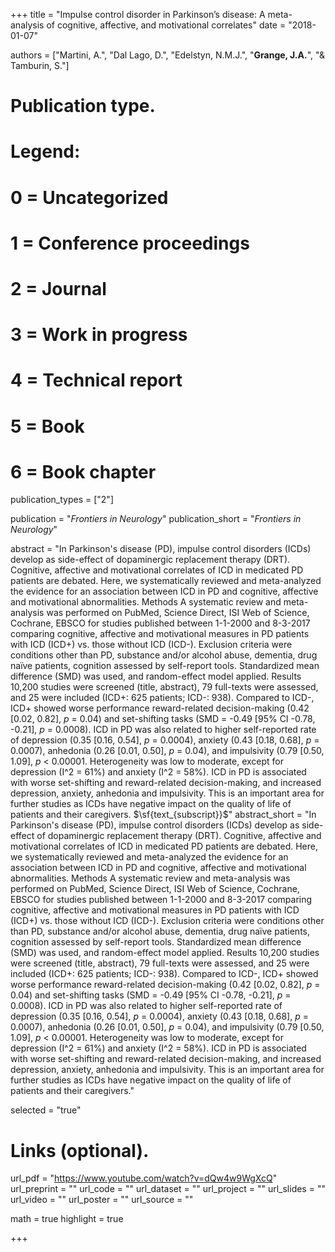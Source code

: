 +++
title = "Impulse control disorder in Parkinson’s disease: A meta-analysis of cognitive, affective, and motivational correlates"
date = "2018-01-07"

authors = ["Martini, A.", "Dal Lago, D.", "Edelstyn, N.M.J.", "**Grange, J.A.**",  "& Tamburin, S."]

# Publication type.
# Legend:
# 0 = Uncategorized
# 1 = Conference proceedings
# 2 = Journal
# 3 = Work in progress
# 4 = Technical report
# 5 = Book
# 6 = Book chapter
publication_types = ["2"]

publication = "*Frontiers in Neurology*"
publication_short = "*Frontiers in Neurology*"

abstract = "In Parkinson's disease (PD), impulse control disorders (ICDs) develop as side-effect of dopaminergic replacement therapy (DRT). Cognitive, affective and motivational correlates of ICD in medicated PD patients are debated. Here, we systematically reviewed and meta-analyzed the evidence for an association between ICD in PD and cognitive, affective and motivational abnormalities. Methods A systematic review and meta-analysis was performed on PubMed, Science Direct, ISI Web of Science, Cochrane, EBSCO for studies published between 1-1-2000 and 8-3-2017 comparing cognitive, affective and motivational measures in PD patients with ICD (ICD+) vs. those without ICD (ICD-). Exclusion criteria were conditions other than PD, substance and/or alcohol abuse, dementia, drug naïve patients, cognition assessed by self-report tools. Standardized mean difference (SMD) was used, and random-effect model applied. Results 10,200 studies were screened (title, abstract), 79 full-texts were assessed, and 25 were included (ICD+: 625 patients; ICD-: 938). Compared to ICD-, ICD+ showed worse performance reward-related decision-making (0.42 [0.02, 0.82], *p* = 0.04) and set-shifting tasks (SMD = -0.49 [95% CI -0.78, -0.21], *p* = 0.0008). ICD in PD was also related to higher self-reported rate of depression (0.35 [0.16, 0.54], *p* = 0.0004), anxiety (0.43 [0.18, 0.68], *p* = 0.0007), anhedonia (0.26 [0.01, 0.50], *p* = 0.04), and impulsivity (0.79 [0.50, 1.09], *p* < 0.00001. Heterogeneity was low to moderate, except for depression (I^2 = 61%) and anxiety (I^2 = 58%). ICD in PD is associated with worse set-shifting and reward-related decision-making, and increased depression, anxiety, anhedonia and impulsivity. This is an important area for further studies as ICDs have negative impact on the quality of life of patients and their caregivers. $\sf{text_{subscript}}$"
abstract_short = "In Parkinson's disease (PD), impulse control disorders (ICDs) develop as side-effect of dopaminergic replacement therapy (DRT). Cognitive, affective and motivational correlates of ICD in medicated PD patients are debated. Here, we systematically reviewed and meta-analyzed the evidence for an association between ICD in PD and cognitive, affective and motivational abnormalities. Methods A systematic review and meta-analysis was performed on PubMed, Science Direct, ISI Web of Science, Cochrane, EBSCO for studies published between 1-1-2000 and 8-3-2017 comparing cognitive, affective and motivational measures in PD patients with ICD (ICD+) vs. those without ICD (ICD-). Exclusion criteria were conditions other than PD, substance and/or alcohol abuse, dementia, drug naïve patients, cognition assessed by self-report tools. Standardized mean difference (SMD) was used, and random-effect model applied. Results 10,200 studies were screened (title, abstract), 79 full-texts were assessed, and 25 were included (ICD+: 625 patients; ICD-: 938). Compared to ICD-, ICD+ showed worse performance reward-related decision-making (0.42 [0.02, 0.82], *p* = 0.04) and set-shifting tasks (SMD = -0.49 [95% CI -0.78, -0.21], *p* = 0.0008). ICD in PD was also related to higher self-reported rate of depression (0.35 [0.16, 0.54], *p* = 0.0004), anxiety (0.43 [0.18, 0.68], *p* = 0.0007), anhedonia (0.26 [0.01, 0.50], *p* = 0.04), and impulsivity (0.79 [0.50, 1.09], *p* < 0.00001. Heterogeneity was low to moderate, except for depression (I^2 = 61%) and anxiety (I^2 = 58%). ICD in PD is associated with worse set-shifting and reward-related decision-making, and increased depression, anxiety, anhedonia and impulsivity. This is an important area for further studies as ICDs have negative impact on the quality of life of patients and their caregivers."

selected = "true"

# Links (optional).
url_pdf = "https://www.youtube.com/watch?v=dQw4w9WgXcQ"
url_preprint = ""
url_code = ""
url_dataset = ""
url_project = ""
url_slides = ""
url_video = ""
url_poster = ""
url_source = ""

math = true
highlight = true

+++
